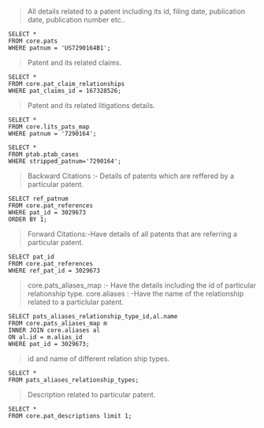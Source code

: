 > All details related to a patent including its id, filing date, publication date, publication number etc..
```
SELECT *
FROM core.pats
WHERE patnum = 'US7290164B1';
```
> Patent and its related claims.
```
SELECT *
FROM core.pat_claim_relationships
WHERE pat_claims_id = 167328526;
```
> Patent and its related litigations details. 
```
SELECT *
FROM core.lits_pats_map
WHERE patnum = '7290164';
```


```
SELECT * 
FROM ptab.ptab_cases
WHERE stripped_patnum='7290164';
```
> Backward Citations :- Details of patents which are reffered by a particular patent.
```
SELECT ref_patnum
FROM core.pat_references
WHERE pat_id = 3029673
ORDER BY 1;
```

> Forward Citations:-Have details of all patents that are referring a particular patent.
```
SELECT pat_id
FROM core.pat_references
WHERE ref_pat_id = 3029673
```
> core.pats_aliases_map :- Have the details including the id of particular relationship type.
> core.aliases : -Have the name of the relationship related to a  particlular patent.
```
SELECT pats_aliases_relationship_type_id,al.name
FROM core.pats_aliases_map m
INNER JOIN core.aliases al
ON al.id = m.alias_id
WHERE pat_id = 3029673;
```
> id and name of different relation ship types.
```
SELECT *
FROM pats_aliases_relationship_types;
```
> Description related to particular patent.
```
SELECT *
FROM core.pat_descriptions limit 1;
```

